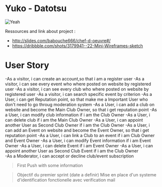 # Yuko - Datotsu

![Yeah](http://image.noelshack.com/fichiers/2018/09/2/1519724196-b-1-q-0-p-0.gif)

Ressources and link about project :

  - http://slides.com/babouche666/chef-d-oeuvre#/
  - https://dribbble.com/shots/3179941--22-Mini-Wireframes-sketch

# User Story

  -As a visitor, i can create an account,so that i am a register user
  -As a visitor, i can see every event who where posted on website by registered user
  -As a visitor, i can see every club who where posted on website by registered user
  -As a visitor, i can search specific event by criterion
  -As a User, i can get Reputation point, so that make me a Important User who don't need to go throug moderation system
  -As a User, i can add a club on website and become the Main Club Owner, so that i get reputation point
  -As a User, i can modify club information if i am the Club Owner
  -As a User, i can delete club if i am the Main Club Owner 
  -As a User, i can appoint another User as Second Club Owner if i am the Club Owner
  -As a User, i can add an Event on website and become the Event Owner, so that i get reputation point
  -As a User, i can link a Club to an event if i am Club Owner and Event Owner
  -As a User, i can modify Event information if i am Event Owner
  -As a User, i can delete Event if i am Event Owner
  -As a User, i can appoint another User as Second Club Event if i am the Club Owner  
  -As a Moderator, i can accept or decline club/event subscription

> First Push with some information

>Objectif du premier sprint (date a definir)
>Mise en place d'un systeme d'identification fonctionelle avec verification mail